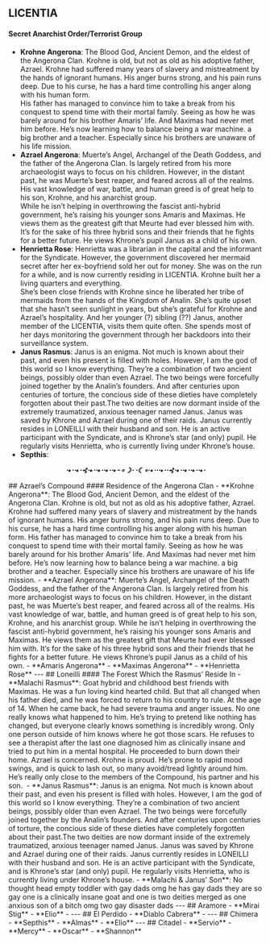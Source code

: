 ## LICENTIA
#### Secret Anarchist Order/Terrorist Group
- **Krohne Angerona**: The Blood God, Ancient Demon, and the eldest of the Angerona Clan. Krohne is old, but not as old as his adoptive father, Azrael. Krohne had suffered many years of slavery and mistreatment by the hands of ignorant humans. His anger burns strong, and his pain runs deep. Due to his curse, he has a hard time controlling his anger along with his human form.  
  His father has managed to convince him to take a break from his conquest to spend time with their mortal family. Seeing as how he was barely around for his brother Amaris’ life. And Maximas had never met him before. He’s now learning how to balance being a war machine. a big brother and a teacher. Especially since his brothers are unaware of his life mission.
- **Azrael Angerona**: Muerte’s Angel, Archangel of the Death Goddess, and the father of the Angerona Clan. Is largely retired from his more archaeologist ways to focus on his children. However, in the distant past, he was Muerte’s best reaper, and feared across all of the realms. His vast knowledge of war, battle, and human greed is of great help to his son, Krohne, and his anarchist group.  
  While he isn’t helping in overthrowing the fascist anti-hybrid government, he’s raising his younger sons Amaris and Maximas. He views them as the greatest gift that Meurte had ever blessed him with. It’s for the sake of his three hybrid sons and their friends that he fights for a better future. He views Khrone’s pupil Janus as a child of his own.
- **Henrietta Rose**: Henrietta was a librarian in the capital and the informant for the Syndicate. However, the government discovered her mermaid secret after her ex-boyfriend sold her out for money. She was on the run for a while, and is now currently residing in LICENTIA. Krohne built her a living quarters and everything.  
  She’s been close friends with Krohne since he liberated her tribe of mermaids from the hands of the Kingdom of Analin. She’s quite upset that she hasn’t seen sunlight in years, but she’s grateful for Krohne and Azrael’s hospitality. And her younger (?) sibling (??) Janus, another member of the LICENTIA, visits them quite often. She spends most of her days monitoring the government through her backdoors into their surveillance system.
- **Janus Rasmus**: Janus is an enigma. Not much is known about their past, and even his present is filled with holes. However, I am the god of this world so I know everything. They’re a combination of two ancient beings, possibly older than even Azrael. The two beings were forcefully joined together by the Analin’s founders. And after centuries upon centuries of torture, the concious side of these dieties have completely forgotten about their past.The two deities are now dormant inside of the extremely traumatized, anxious teenager named Janus.
Janus was saved by Khrone and Azrael during one of their raids. Janus currently resides in LONEILLI with their husband and son. He is an active participant with the Syndicate, and is Khrone’s star (and only) pupil. He regularly visits Henrietta, who is currently living under Khrone’s house.
- **Septhis**:
<p style="text-align:center; color:rgb(var(--ctp-teal));"><b><i>⋅•⋅⋅•⋅⊰⋅•⋅⋅•⋅⋅•⋅⋅•⋅∙∘☽⋅ ⋅☾∘∙•⋅⋅⋅•⋅⋅⊰⋅•⋅⋅•⋅⋅•⋅⋅•⋅</i></b></p>
## Azrael’s Compound
#### Residence of the Angerona Clan
- **Krohne Angerona**: The Blood God, Ancient Demon, and the eldest of the Angerona Clan. Krohne is old, but not as old as his adoptive father, Azrael. Krohne had suffered many years of slavery and mistreatment by the hands of ignorant humans. His anger burns strong, and his pain runs deep. Due to his curse, he has a hard time controlling his anger along with his human form.  
His father has managed to convince him to take a break from his conquest to spend time with their mortal family. Seeing as how he was barely around for his brother Amaris’ life. And Maximas had never met him before. He’s now learning how to balance being a war machine. a big brother and a teacher. Especially since his brothers are unaware of his life mission.
- **Azrael Angerona**: Muerte’s Angel, Archangel of the Death Goddess, and the father of the Angerona Clan. Is largely retired from his more archaeologist ways to focus on his children. However, in the distant past, he was Muerte’s best reaper, and feared across all of the realms. His vast knowledge of war, battle, and human greed is of great help to his son, Krohne, and his anarchist group.  
While he isn’t helping in overthrowing the fascist anti-hybrid government, he’s raising his younger sons Amaris and Maximas. He views them as the greatest gift that Meurte had ever blessed him with. It’s for the sake of his three hybrid sons and their friends that he fights for a better future. He views Khrone’s pupil Janus as a child of his own.
- **Amaris Angerona**
- **Maximas Angerona**
- **Henrietta Rose**
---
## Loneilli
#### The Forest Which the Rasmus’ Reside In
- **Malachi Rasmus**: Goat hybrid and childhood best friends with Maximas. He was a fun loving kind hearted child. But that all changed when his father died, and he was forced to return to his country to rule. At the age of 14. When he came back, he had severe trauma and anger issues. No one really knows what happened to him. He’s trying to pretend like nothing has changed, but everyone clearly knows something is incredibly wrong. Only one person outside of him knows where he got those scars.  
He refuses to see a therapist after the last one diagnosed him as clinically insane and tried to put him in a mental hospital. He proceeded to burn down their home. Azrael is concerned. Krohne is proud. He’s prone to rapid mood swings, and is quick to lash out, so many avoid/tread lightly around him. He’s really only close to the members of the Compound, his partner and his son. 
- **Janus Rasmus**: Janus is an enigma. Not much is known about their past, and even his present is filled with holes. However, I am the god of this world so I know everything. They’re a combination of two ancient beings, possibly older than even Azrael. The two beings were forcefully joined together by the Analin’s founders. And after centuries upon centuries of torture, the concious side of these dieties have completely forgotten about their past.The two deities are now dormant inside of the extremely traumatized, anxious teenager named Janus.  
Janus was saved by Khrone and Azrael during one of their raids. Janus currently resides in LONEILLI with their husband and son. He is an active participant with the Syndicate, and is Khrone’s star (and only) pupil. He regularly visits Henrietta, who is currently living under Khrone’s house.
- **Malachi & Janus’ Son**: No thought head empty toddler with gay dads omg he has gay dads they are so gay one is a clinically insane goat and one is two deities merged as one anxious son of a bitch omg two gay disaster dads
---
## Aramore
- **Mirai Stig**
- **Elio**
-   
---
## El Perdido
- **Diablo Cabrera**
-   
---
## Chimera
- **Septhis**
- **Almas**
- **Elio**
---
## Citadel
- **Servio**
- **Mercy**
- **Oscar**
- **Shannon**